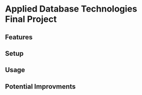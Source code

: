 # Applied Database Technologies Final Project


## Features

## Setup

## Usage

## Potential Improvments